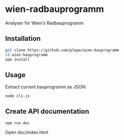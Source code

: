 # wien-radbauprogramm
Analyser for Wien's Radbauprogramm

## Installation
```sh
git clone https://github.com/plepe/wien-bauprogramm
cd wien-bauprogramm
npm install
```

## Usage
Extract current bauprogramm as JSON:
```sh
node cli.js
```

## Create API documentation
```
npm run doc
```
Open doc/index.html
